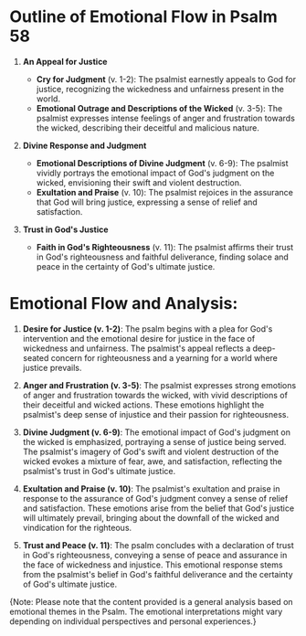# Outline of Emotional Flow in Psalm 58

1. **An Appeal for Justice**
   - **Cry for Judgment** (v. 1-2): The psalmist earnestly appeals to God for justice, recognizing the wickedness and unfairness present in the world.
   - **Emotional Outrage and Descriptions of the Wicked** (v. 3-5): The psalmist expresses intense feelings of anger and frustration towards the wicked, describing their deceitful and malicious nature.
  
2. **Divine Response and Judgment**
   - **Emotional Descriptions of Divine Judgment** (v. 6-9): The psalmist vividly portrays the emotional impact of God's judgment on the wicked, envisioning their swift and violent destruction.
   - **Exultation and Praise** (v. 10): The psalmist rejoices in the assurance that God will bring justice, expressing a sense of relief and satisfaction.

3. **Trust in God's Justice**
   - **Faith in God's Righteousness** (v. 11): The psalmist affirms their trust in God's righteousness and faithful deliverance, finding solace and peace in the certainty of God's ultimate justice. 

# Emotional Flow and Analysis:

1. **Desire for Justice (v. 1-2)**: The psalm begins with a plea for God's intervention and the emotional desire for justice in the face of wickedness and unfairness. The psalmist's appeal reflects a deep-seated concern for righteousness and a yearning for a world where justice prevails.

2. **Anger and Frustration (v. 3-5)**: The psalmist expresses strong emotions of anger and frustration towards the wicked, with vivid descriptions of their deceitful and wicked actions. These emotions highlight the psalmist's deep sense of injustice and their passion for righteousness.

3. **Divine Judgment (v. 6-9)**: The emotional impact of God's judgment on the wicked is emphasized, portraying a sense of justice being served. The psalmist's imagery of God's swift and violent destruction of the wicked evokes a mixture of fear, awe, and satisfaction, reflecting the psalmist's trust in God's ultimate justice.

4. **Exultation and Praise (v. 10)**: The psalmist's exultation and praise in response to the assurance of God's judgment convey a sense of relief and satisfaction. These emotions arise from the belief that God's justice will ultimately prevail, bringing about the downfall of the wicked and vindication for the righteous.

5. **Trust and Peace (v. 11)**: The psalm concludes with a declaration of trust in God's righteousness, conveying a sense of peace and assurance in the face of wickedness and injustice. This emotional response stems from the psalmist's belief in God's faithful deliverance and the certainty of God's ultimate justice.

{Note: Please note that the content provided is a general analysis based on emotional themes in the Psalm. The emotional interpretations might vary depending on individual perspectives and personal experiences.}
